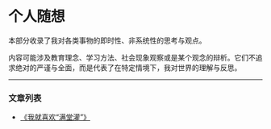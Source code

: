 # 个人随想

本部分收录了我对各类事物的即时性、非系统性的思考与观点。

内容可能涉及教育理念、学习方法、社会现象观察或是某个观念的辩析。它们不追求绝对的严谨与全面，而是代表了在特定情境下，我对世界的理解与反思。

---

###  文章列表  <!-- {docsify-ignore} -->

-   [《我就喜欢“满堂灌”》](./cramming-style-teaching.md)